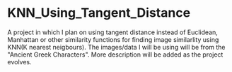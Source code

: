 # KNN_Using_Tangent_Distance
A project in which I plan on using tangent distance instead of Euclidean, Manhattan or other similarity functions for finding image similarlity using KNN(K nearest neigbours). The images/data I will be using will be from the "Ancient Greek Characters". More description will be added as the project evolves.
